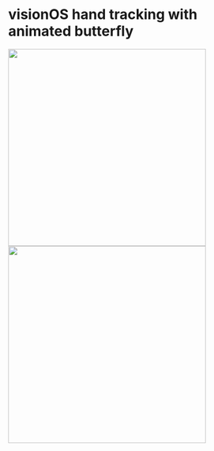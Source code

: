 # visionOS hand tracking with animated butterfly 

<img width="400"  src="https://github.com/user-attachments/assets/406b3aed-f679-436f-833b-93137496ebc8" />
</br>

<img width="400"  src="https://github.com/user-attachments/assets/fd752c99-76fd-47a5-86fb-5c3ff18b47d4" />  
